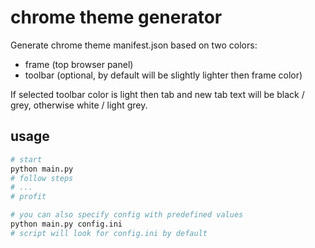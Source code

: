 # chrome theme generator

Generate chrome theme manifest.json based on two colors:
- frame (top browser panel) 
- toolbar (optional, by default will be slightly lighter then frame color)

If selected toolbar color is light then tab and new tab text will be black / grey, otherwise white / light grey.

## usage

```bash
# start
python main.py
# follow steps
# ...
# profit

# you can also specify config with predefined values
python main.py config.ini
# script will look for config.ini by default
```
